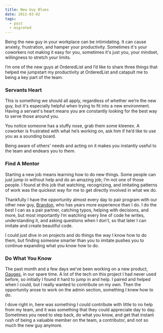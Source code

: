 ```yaml
---
title: New Guy Blues
date: 2011-03-02
tags:
  - post
  - migrated
---
```


Being the new guy in your workplace can be intimidating. It can cause anxiety, frustration, and hamper your productivity. Sometimes it's your coworkers not making it easy for you, sometimes it's just you, your mindset, willingness to stretch your limits.

I’m one of the new guys at OrderedList and I’d like to share three things that helped me jumpstart my productivity at OrderedList and catapult me to being a key part of the team.

### Servants Heart

This is something we should all apply, regardless of whether we’re the new guy, but it's especially helpful when trying to fit into a new environment. Having a servant's heart means you are constantly looking for the best way to serve those around you.

You notice someone has a stuffy nose, grab them some kleenex. A coworker is frustrated with what he’s working on, ask him if he’d like to use you as a sounding board.

Being aware of others' needs and acting on it makes you instantly useful to the team and endears you to them.

### Find A Mentor

Starting a new job means learning how to do new things. Some people can just jump in without help and do an amazing job; I’m not one of those people. I found at this job that watching, recognizing, and imitating patterns of work was the quickest way for me to get directly involved in what we do.

Thankfully I have the opportunity almost every day to pair program with our other new guy, [Brandon](http://orderedlist.com/the-team/#brandon-keepers), who has years more experience than I do. I do the best I can as a pair partner, catching typos, helping with decisions, and more, but most importantly I’m watching every line of code he writes, understanding it, and asking questions when I don’t, so that later I can imitate and create beautiful code.

I could just dive in on projects and do things the way I know how to do them, but finding someone smarter than you to imitate pushes you to continue expanding what you know how to do.

### Do What You Know

The past month and a few days we’ve been working on a new product, [Gauges](http://gaug.es), in our spare time. A lot of the tech on this project I had never used before, so initially I found it hard to jump in and help. I paired and helped when I could, but I really wanted to contribute on my own. Then the opportunity arose to work on the admin section, something I knew how to do.

I dove right in, here was something I could contribute with little to no help from my team, and it was something that they could appreciate day to day. Sometimes you need to step back, do what you know, and get that instant rush of being a valuable member on the team, a contributor, and not so much the new guy anymore.
